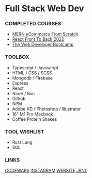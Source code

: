 # Full Stack Web Dev

### COMPLETED COURSES
 - [MERN eCommerce From Scratch](https://www.udemy.com/course/mern-ecommerce/)
 - [React Front To Back 2022](https://www.udemy.com/course/react-front-to-back-2022/)
 - [The Web Developer Bootcamp](https://www.udemy.com/course/the-web-developer-bootcamp/)
 
### TOOLBOX
 - Typescript / Javascript
 - HTML / CSS / SCSS
 - Mongodb / Firebase
 - Express 
 - React
 - Node / Bun
 - Github 
 - NPM 
 - Adobe XD / Photoshop / Illustrator
 - 16" M1 Pro Macbook
 - Coffee Protein Shakes
 
### TOOL WISHLIST
 - Rust Lang
 - SQL

### LINKS
 [CODEWARS](https://www.codewars.com/users/ImprovingTyler)
 [INSTAGRAM](https://www.instagram.com/tylerlundin_/)
 [WEBSITE](https://www.tylerlundin.me)
 [JRNL](https://myjournal.app)
